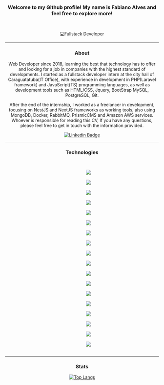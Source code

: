 <div align='center'>
  
### Welcome to my Github profile! My name is Fabiano Alves and feel free to explore more!
 
<br>

💻Fullstack Developer

<hr>

### About

Web Developer since 2018, learning the best that technology has to offer and looking for a job in companies with the highest standard of developments. I started as a fullstack developer intern at the city hall of Caraguatatuba(IT Office), with experience in development in PHP(Laravel framework) and JavaScript(TS) programming languages, as well as development tools such as HTML/CSS, Jquery, BootStrap MySQL, PostgreSQL, Git. 
 
After the end of the internship, I worked as a freelancer in development, focusing on NestJS and NextJS frameworks as working tools, also using MongoDB, Docker, RabbitMQ, PrismicCMS and Amazon AWS services. Whoever is responsible for reading this CV, If you have any questions, please feel free to get in touch with the information provided.
  
[![Linkedin Badge](https://img.shields.io/badge/-LinkedIn-blue?style=flat-square&logo=Linkedin&logoColor=white&link=https://www.linkedin.com/in/fabiano-pereira-alves-bb4b2616b)](https://www.linkedin.com/in/fabiano-pereira-alves-bb4b2616b)



<hr>

### Technologies

<br>
  
 <code>
      <img src="https://img.shields.io/badge/nestjs-%23E0234E.svg?style=for-the-badge&logo=nestjs&logoColor=white">
 </code>
 <code>
      <img src="https://img.shields.io/badge/JavaScript-323330?style=for-the-badge&logo=javascript&logoColor=F7DF1E">
 </code>
 <code>
      <img src="https://img.shields.io/badge/TypeScript-007ACC?style=for-the-badge&logo=typescript&logoColor=white">
 </code>
 <code>
      <img src="https://img.shields.io/badge/HTML5-E34F26?style=for-the-badge&logo=html5&logoColor=white">
 </code>
 <code>
      <img src="https://img.shields.io/badge/CSS3-1572B6?style=for-the-badge&logo=css3&logoColor=white">
 </code>
 <code>
      <img src="https://img.shields.io/badge/MySQL-005C84?style=for-the-badge&logo=mysql&logoColor=white">
 </code>
 <code>
      <img src="https://img.shields.io/badge/MongoDB-4EA94B?style=for-the-badge&logo=mongodb&logoColor=white">
 </code>
 <code>
      <img src="https://img.shields.io/badge/rabbitmq-%23FF6600.svg?&style=for-the-badge&logo=rabbitmq&logoColor=white">
 </code>
 <code>
      <img src="https://img.shields.io/badge/Node.js-339933?style=for-the-badge&logo=nodedotjs&logoColor=white">
 </code>
 <code>
      <img src="https://img.shields.io/badge/Express.js-000000?style=for-the-badge&logo=express&logoColor=white">
 </code>
 <code>
      <img src="https://img.shields.io/badge/React-20232A?style=for-the-badge&logo=react&logoColor=61DAFB">
 </code>
  <code>
      <img src="https://img.shields.io/badge/Docker-2CA5E0?style=for-the-badge&logo=docker&logoColor=white">
 </code>
 <code>
      <img src="https://img.shields.io/badge/Insomnia-5849be?style=for-the-badge&logo=Insomnia&logoColor=white">
 </code>
 <code>
      <img src="https://img.shields.io/badge/Postman-FF6C37?style=for-the-badge&logo=Postman&logoColor=white">
 </code>
 <code>
      <img src="https://img.shields.io/badge/Git-F05032?style=for-the-badge&logo=git&logoColor=white">
 </code>
 <code>
      <img src="https://img.shields.io/badge/Amazon_AWS-FF9900?style=for-the-badge&logo=amazonaws&logoColor=white">
 </code>
 <code>
      <img src="https://img.shields.io/badge/Digital_Ocean-0080FF?style=for-the-badge&logo=DigitalOcean&logoColor=white">
 </code>
 <code>
      <img src="https://img.shields.io/badge/Visual_Studio_Code-0078D4?style=for-the-badge&logo=visual%20studio%20code&logoColor=white">
 </code>

    
    

<hr>

### Stats
 
 
 
      
   [![Top Langs](https://github-readme-stats.vercel.app/api/top-langs/?username=fubsalves)](https://github.com/fubsalves/github-readme-stats)
  
  
  
  </div>

